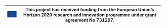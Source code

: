
![EU Logo](https://github.com/mysmartlife-helsinki/common-images/blob/master/logo-eu.png) | This project has received funding from the European Union’s Horizon 2020 research and innovation programme under grant agreement No 731297.
----|------------
